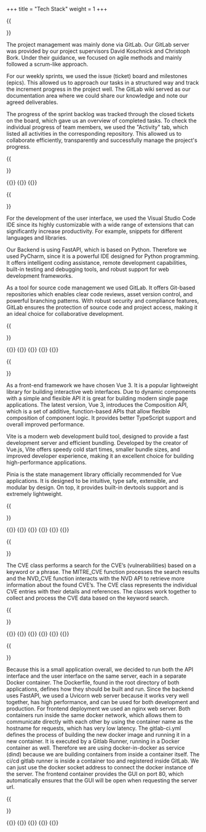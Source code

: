 +++
title = "Tech Stack"
weight = 1
+++



{{<section title="Project Management">}}

The project management was mainly done via GitLab. Our GitLab server was provided by our project supervisors David Koschnick and Christoph Bork.
Under their guidance, we focused on agile methods and mainly followed a scrum-like approach.

For our weekly sprints, we used the issue (ticket) board and milestones (epics).
This allowed us to approach our tasks in a structured way and track the increment progress in the project well.
The GitLab wiki served as our documentation area where we could share our knowledge and note our agreed deliverables.

The progress of the sprint backlog was tracked through the closed tickets on the board, which gave us an overview of completed tasks.
To check the individual progress of team members, we used the "Activity" tab, which listed all activities in the corresponding repository.
This allowed us to collaborate efficiently, transparently and successfully manage the project's progress.

{{</section>}} 

{{<gallery>}}
{{<team-member image="Techstack-Gitlab-logo.svg" name="Git Lab">}}
{{</gallery>}}


{{<section title="Development">}}

For the development of the user interface, we used the Visual Studio Code IDE since its highly customizable with a wide range of extensions that can significantly increase productivity.
For example, snippets for different languages and libraries.

Our Backend is using FastAPI, which is based on Python.
Therefore we used PyCharm, since it is a powerful IDE designed for Python programming.
It offers intelligent coding assistance, remote development capabilities, built-in testing and debugging tools, and robust support for web development frameworks.

As a tool for source code management we used GitLab.
It offers Git-based repositories which enables clear code reviews, asset version control, and powerful branching patterns.
With robust security and compliance features, GitLab ensures the protection of source code and project access, making it an ideal choice for collaborative development.



{{</section>}} 

{{<gallery>}}
{{<team-member image="Techstack-Pycharm-logo.png" name="PyCharm">}}
{{<team-member image="Techstack-Visual_Studio_Code-logo.png" name="Visual Studio Code">}}
{{<team-member image="Techstack-Gitlab-logo.png" name="Git Lab">}}
{{</gallery>}}


{{<section title="Frontend">}}

As a front-end framework we have chosen Vue 3.
It is a popular lightweight library for building interactive web interfaces.
Due to dynamic components with a simple and flexible API it is great for building modern single page applications.
The latest version, Vue 3, introduces the Composition API, which is a set of additive, function-based APIs that allow flexible composition of component logic.
It provides better TypeScript support and overall improved performance.

Vite is a modern web development build tool, designed to provide a fast development server and efficient bundling.
Developed by the creator of Vue.js, Vite offers speedy cold start times, smaller bundle sizes, and improved developer experience, making it an excellent choice for building high-performance applications.

Pinia is the state management library officially recommended for Vue applications.
It is designed to be intuitive, type safe, extensible, and modular by design.
On top, it provides built-in devtools support and is extremely lightweight.

{{</section>}} 

{{<gallery>}}
{{<team-member image="Techstack-Vuejs-logo.png" name="Vue 3">}}
{{<team-member image="Techstack-Vitejs-logo.png" name="Vite">}}
{{<team-member image="Techstack-Pinia-logo.png" name="Pinia">}}
{{<team-member image="Techstack-Typescript-logo.png" name="Typescript">}}
{{</gallery>}}


{{<section title="Backend & Database">}}

The CVE class performs a search for the CVE’s (vulnerabilities) based on a keyword or a phrase.
The MITRE_CVE function processes the search results and the NVD_CVE function interacts with the NVD API to retrieve more information about the found CVE’s.
The CVE class represents the individual CVE entries with their details and references.
The classes work together to collect and process the CVE data based on the keyword search. 

{{</section>}} 

{{<gallery>}}
{{<team-member image="Techstack-Fastapi-logo.png" name="FastAPI">}}
{{<team-member image="Techstack-Mongodb-logo.png" name="MongoDB Atlas">}}
{{<team-member image="Techstack-Nist-logo.png" name="NVD CVE API">}}
{{<team-member image="Techstack-Mitrelib-logo.png" name="MITRE lib">}}
{{</gallery>}}

{{<section title="Deployment">}}

Because this is a small application overall, we decided to run both the API interface and the user interface on the same server, each in a separate Docker container. 
The Dockerfile, found in the root directory of both applications, defines how they should be built and run.
Since the backend uses FastAPI, we used a Uvicorn web server because it works very well together, has high performance, and can be used for both development and production. 
For frontend deployment we used an nginx web server. 
Both containers run inside the same docker network, which allows them to communicate directly with each other by using the container name as the hostname for requests, which has very low latency. 
The gitlab-ci.yml defines the process of building the new docker image and running it in a new container.
It is executed by a Gitlab Runner, running in a Docker container as well.
Therefore we are using docker-in-docker as service (dind) because we are building containers from inside a container itself.
The ci/cd gitlab runner is inside a container too and registered inside GitLab.
We can just use the docker socket address to connect the docker instance of the server. 
The frontend container provides the GUI on port 80, which automatically ensures that the GUI will be open when requesting the server  url.

{{</section>}} 

{{<gallery>}}
{{<team-member image="Techstack-Nginx-logo.png" name="Nginx">}}
{{<team-member image="Techstack-Uvicorn-logo.png" name="Uvicorn">}}
{{<team-member image="Techstack-Docker-logo.png" name="Docker">}}
{{</gallery>}}


